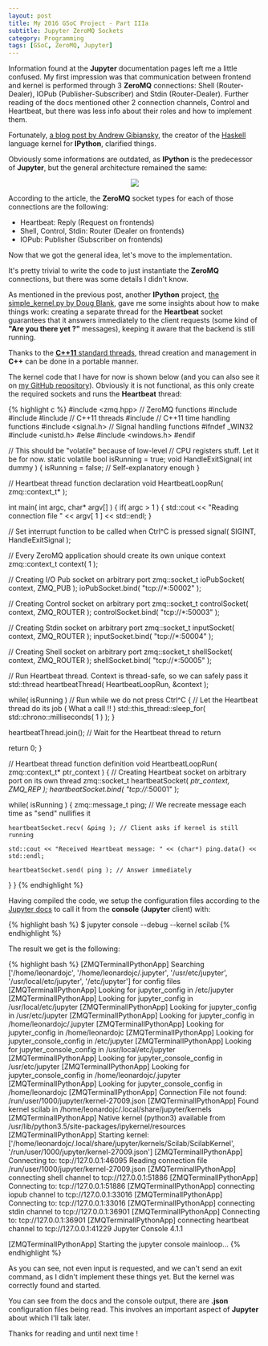 ```yaml
---
layout: post
title: My 2016 GSoC Project - Part IIIa
subtitle: Jupyter ZeroMQ Sockets
category: Programming
tags: [GSoC, ZeroMQ, Jupyter]
--- 
```


Information found at the **Jupyter** documentation pages left me a little confused. My first impression was that communication between frontend and kernel is performed through 3 **ZeroMQ** connections: Shell (Router-Dealer), IOPub (Publisher-Subscriber) and Stdin (Router-Dealer). Further reading of the docs mentioned other 2 connection channels, Control and Heartbeat, but there was less info about their roles and how to implement them.

Fortunately, [a blog post by Andrew Gibiansky](http://andrew.gibiansky.com/blog/ipython/ipython-kernels/), the creator of the [Haskell](https://www.haskell.org/) language kernel for **IPython**, clarified things.

Obviously some informations are outdated, as **IPython** is the predecessor of **Jupyter**, but the general architecture remained the same:

<p align="center">
  <img src="http://andrew.gibiansky.com/blog/ipython/ipython-kernels/images/ipython.png">
</p>

According to the article, the **ZeroMQ** socket types for each of those connections are the following:

- Heartbeat: Reply (Request on frontends)
- Shell, Control, Stdin: Router (Dealer on frontends)
- IOPub: Publisher (Subscriber on frontends)

Now that we got the general idea, let's move to the implementation.

It's pretty trivial to write the code to just instantiate the **ZeroMQ** connections, but there was some details I didn't know.

As mentioned in the previous post, another **IPython** project, [the simple_kernel.py by Doug Blank](https://github.com/dsblank/simple_kernel), gave me some insights about how to make things work: creating a separate thread for the **Heartbeat** socket guarantees that it answers immediately to the client requests (some kind of **"Are you there yet ?"** messages), keeping it aware that the backend is still running. 

Thanks to the [**C++11** standard threads](http://www.cplusplus.com/reference/thread/thread/), thread creation and management in **C++** can be done in a portable manner.

The kernel code that I have for now is shown below (and you can also see it on [my GitHub repository](https://github.com/Bitiquinho/Jupyter-Scilab-Kernel)). Obviously it is not functional, as this only create the required sockets and runs the **Heartbeat** thread:

{% highlight c %}
#include <zmq.hpp>      // ZeroMQ functions
#include <string>
#include <iostream>
#include <thread>       // C++11 threads
#include <chrono>       // C++11 time handling functions
#include <signal.h>     // Signal handling functions
#ifndef _WIN32
  #include <unistd.h>
#else
  #include <windows.h>
#endif

// This should be "volatile" because of low-level 
// CPU registers stuff. Let it be for now.
static volatile bool isRunning = true;
void HandleExitSignal( int dummy )
{
  isRunning = false;    // Self-explanatory enough
}

// Heartbeat thread function declaration
void HeartbeatLoopRun( zmq::context_t* );

int main( int argc, char* argv[] ) 
{
  if( argc > 1 )
  {
    std::cout << "Reading connection file " << argv[ 1 ] << std::endl;
  }

  // Set interrupt function to be called when Ctrl^C is pressed
  signal( SIGINT, HandleExitSignal );

  // Every ZeroMQ application should create its own unique context
  zmq::context_t context( 1 );

  // Creating I/O Pub socket on arbitrary port
  zmq::socket_t ioPubSocket( context, ZMQ_PUB );
  ioPubSocket.bind( "tcp://*:50002" );

  // Creating Control socket on arbitrary port
  zmq::socket_t controlSocket( context, ZMQ_ROUTER );
  controlSocket.bind( "tcp://*:50003" );

  // Creating Stdin socket on arbitrary port
  zmq::socket_t inputSocket( context, ZMQ_ROUTER );
  inputSocket.bind( "tcp://*:50004" );

  // Creating Shell socket on arbitrary port
  zmq::socket_t shellSocket( context, ZMQ_ROUTER );
  shellSocket.bind( "tcp://*:50005" );

  // Run Heartbeat thread. Context is thread-safe, so we can safely pass it
  std::thread heartbeatThread( HeartbeatLoopRun, &context );

  while( isRunning ) // Run while we do not press Ctrl^C
  {
    // Let the Heartbeat thread do its job ( What a call !! )
    std::this_thread::sleep_for( std::chrono::milliseconds( 1 ) );
  }

  heartbeatThread.join(); // Wait for the Heartbeat thread to return

  return 0;
}

// Heartbeat thread function definition
void HeartbeatLoopRun( zmq::context_t* ptr_context )
{
  // Creating Heartbeat socket on arbitrary port on its own thread
  zmq::socket_t heartbeatSocket( *ptr_context, ZMQ_REP );
  heartbeatSocket.bind( "tcp://*:50001" );

  while( isRunning )
  {
    zmq::message_t ping; // We recreate message each time as "send" nullifies it
    
    heartbeatSocket.recv( &ping ); // Client asks if kernel is still running
    
    std::cout << "Received Heartbeat message: " << (char*) ping.data() << std::endl;
    
    heartbeatSocket.send( ping ); // Answer immediately
  }
}
{% endhighlight %}


Having compiled the code, we setup the configuration files according to the [Jupyter docs](http://jupyter-client.readthedocs.io/en/latest/kernels.html#kernel-specs) to call it from the **console** (**Jupyter** client) with:

{% highlight bash %}
$ jupyter console --debug --kernel scilab
{% endhighlight %}

The result we get is the following:

{% highlight bash %}
[ZMQTerminalIPythonApp] Searching ['/home/leonardojc', '/home/leonardojc/.jupyter', '/usr/etc/jupyter', '/usr/local/etc/jupyter', '/etc/jupyter'] for config files
[ZMQTerminalIPythonApp] Looking for jupyter_config in /etc/jupyter
[ZMQTerminalIPythonApp] Looking for jupyter_config in /usr/local/etc/jupyter
[ZMQTerminalIPythonApp] Looking for jupyter_config in /usr/etc/jupyter
[ZMQTerminalIPythonApp] Looking for jupyter_config in /home/leonardojc/.jupyter
[ZMQTerminalIPythonApp] Looking for jupyter_config in /home/leonardojc
[ZMQTerminalIPythonApp] Looking for jupyter_console_config in /etc/jupyter
[ZMQTerminalIPythonApp] Looking for jupyter_console_config in /usr/local/etc/jupyter
[ZMQTerminalIPythonApp] Looking for jupyter_console_config in /usr/etc/jupyter
[ZMQTerminalIPythonApp] Looking for jupyter_console_config in /home/leonardojc/.jupyter
[ZMQTerminalIPythonApp] Looking for jupyter_console_config in /home/leonardojc
[ZMQTerminalIPythonApp] Connection File not found: /run/user/1000/jupyter/kernel-27009.json
[ZMQTerminalIPythonApp] Found kernel scilab in /home/leonardojc/.local/share/jupyter/kernels
[ZMQTerminalIPythonApp] Native kernel (python3) available from /usr/lib/python3.5/site-packages/ipykernel/resources
[ZMQTerminalIPythonApp] Starting kernel: ['/home/leonardojc/.local/share/jupyter/kernels/Scilab/ScilabKernel', '/run/user/1000/jupyter/kernel-27009.json']
[ZMQTerminalIPythonApp] Connecting to: tcp://127.0.0.1:46095
Reading connection file /run/user/1000/jupyter/kernel-27009.json
[ZMQTerminalIPythonApp] connecting shell channel to tcp://127.0.0.1:51886
[ZMQTerminalIPythonApp] Connecting to: tcp://127.0.0.1:51886
[ZMQTerminalIPythonApp] connecting iopub channel to tcp://127.0.0.1:33016
[ZMQTerminalIPythonApp] Connecting to: tcp://127.0.0.1:33016
[ZMQTerminalIPythonApp] connecting stdin channel to tcp://127.0.0.1:36901
[ZMQTerminalIPythonApp] Connecting to: tcp://127.0.0.1:36901
[ZMQTerminalIPythonApp] connecting heartbeat channel to tcp://127.0.0.1:41229
Jupyter Console 4.1.1

[ZMQTerminalIPythonApp] Starting the jupyter console mainloop...
{% endhighlight %}

As you can see, not even input is requested, and we can't send an exit command, as I didn't implement these things yet. But the kernel was correctly found and started.

You can see from the docs and the console output, there are **.json** configuration files being read. This involves an important aspect of **Jupyter** about which I'll talk later.


Thanks for reading and until next time !
